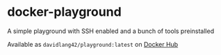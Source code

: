 # docker-playground

A simple playground with SSH enabled and a bunch of tools preinstalled

Available as `davidlang42/playground:latest` on [Docker Hub](https://hub.docker.com/r/davidlang42/playground)